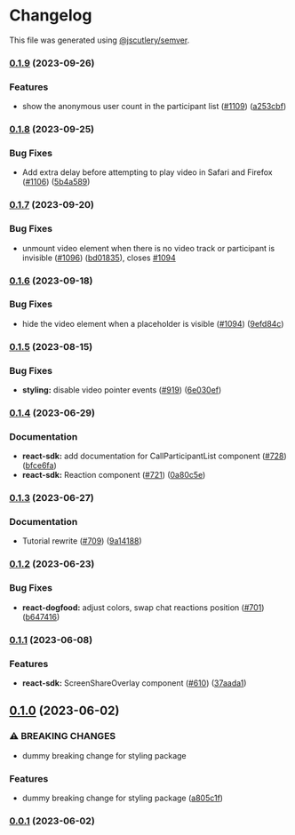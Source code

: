 # Changelog

This file was generated using [@jscutlery/semver](https://github.com/jscutlery/semver).

### [0.1.9](https://github.com/GetStream/stream-video-js/compare/@stream-io/video-styling-0.1.8...@stream-io/video-styling-0.1.9) (2023-09-26)


### Features

* show the anonymous user count in the participant list ([#1109](https://github.com/GetStream/stream-video-js/issues/1109)) ([a253cbf](https://github.com/GetStream/stream-video-js/commit/a253cbfa7552a9ab4302ce824a72653a27dd324d))

### [0.1.8](https://github.com/GetStream/stream-video-js/compare/@stream-io/video-styling-0.1.7...@stream-io/video-styling-0.1.8) (2023-09-25)


### Bug Fixes

* Add extra delay before attempting to play video in Safari and Firefox ([#1106](https://github.com/GetStream/stream-video-js/issues/1106)) ([5b4a589](https://github.com/GetStream/stream-video-js/commit/5b4a58918240a7b63807726609d6d54b92cfe1d2))

### [0.1.7](https://github.com/GetStream/stream-video-js/compare/@stream-io/video-styling-0.1.6...@stream-io/video-styling-0.1.7) (2023-09-20)


### Bug Fixes

* unmount video element when there is no video track or participant is invisible ([#1096](https://github.com/GetStream/stream-video-js/issues/1096)) ([bd01835](https://github.com/GetStream/stream-video-js/commit/bd01835f4e93c981ca2e5a7e4e09142ea4e326cf)), closes [#1094](https://github.com/GetStream/stream-video-js/issues/1094)

### [0.1.6](https://github.com/GetStream/stream-video-js/compare/@stream-io/video-styling-0.1.5...@stream-io/video-styling-0.1.6) (2023-09-18)


### Bug Fixes

* hide the video element when a placeholder is visible ([#1094](https://github.com/GetStream/stream-video-js/issues/1094)) ([9efd84c](https://github.com/GetStream/stream-video-js/commit/9efd84cb77b98c372917e6bfa36161763969dddd))

### [0.1.5](https://github.com/GetStream/stream-video-js/compare/@stream-io/video-styling-0.1.4...@stream-io/video-styling-0.1.5) (2023-08-15)


### Bug Fixes

* **styling:** disable video pointer events ([#919](https://github.com/GetStream/stream-video-js/issues/919)) ([6e030ef](https://github.com/GetStream/stream-video-js/commit/6e030efda54a909ff33c0843a29c3704008dc180))

### [0.1.4](https://github.com/GetStream/stream-video-js/compare/@stream-io/video-styling-0.1.3...@stream-io/video-styling-0.1.4) (2023-06-29)


### Documentation

* **react-sdk:** add documentation for CallParticipantList component ([#728](https://github.com/GetStream/stream-video-js/issues/728)) ([bfce6fa](https://github.com/GetStream/stream-video-js/commit/bfce6fa69d1c90095bde5b75055d6b304ad7a4d4))
* **react-sdk:** Reaction component ([#721](https://github.com/GetStream/stream-video-js/issues/721)) ([0a80c5e](https://github.com/GetStream/stream-video-js/commit/0a80c5e1944f9dff6d330d83f9009070d8c8a8d7))

### [0.1.3](https://github.com/GetStream/stream-video-js/compare/@stream-io/video-styling-0.1.2...@stream-io/video-styling-0.1.3) (2023-06-27)


### Documentation

* Tutorial rewrite ([#709](https://github.com/GetStream/stream-video-js/issues/709)) ([9a14188](https://github.com/GetStream/stream-video-js/commit/9a141883ec2e402e7130c7e41f464439d5cb2800))

### [0.1.2](https://github.com/GetStream/stream-video-js/compare/@stream-io/video-styling-0.1.1...@stream-io/video-styling-0.1.2) (2023-06-23)


### Bug Fixes

* **react-dogfood:** adjust colors, swap chat reactions position ([#701](https://github.com/GetStream/stream-video-js/issues/701)) ([b647416](https://github.com/GetStream/stream-video-js/commit/b647416f1bf35d0912cb79324280be89155ceac4))

### [0.1.1](https://github.com/GetStream/stream-video-js/compare/@stream-io/video-styling-0.1.0...@stream-io/video-styling-0.1.1) (2023-06-08)


### Features

* **react-sdk:** ScreenShareOverlay component ([#610](https://github.com/GetStream/stream-video-js/issues/610)) ([37aada1](https://github.com/GetStream/stream-video-js/commit/37aada1f20b4a562edf07314df2e962f252069ef))

## [0.1.0](https://github.com/GetStream/stream-video-js/compare/@stream-io/video-styling-0.0.1...@stream-io/video-styling-0.1.0) (2023-06-02)


### ⚠ BREAKING CHANGES

* dummy breaking change for styling package

### Features

* dummy breaking change for styling package ([a805c1f](https://github.com/GetStream/stream-video-js/commit/a805c1fd9f01ee45b5e6771e4a5021aec7c0f638))

### [0.0.1](https://github.com/GetStream/stream-video-js/compare/@stream-io/video-styling-0.0.1-alpha.91...@stream-io/video-styling-0.0.1) (2023-06-02)
